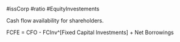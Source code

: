 #issCorp #ratio #EquityInvestements 

Cash flow availability for shareholders. 

FCFE = CFO - FCInv^[Fixed Capital Investments] + Net Borrowings 

